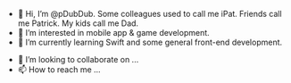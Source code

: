 - 👋 Hi, I’m @pDubDub. Some colleagues used to call me iPat. Friends call me Patrick. My kids call me Dad.
- 👀 I’m interested in mobile app & game development.
- 🌱 I’m currently learning Swift and some general front-end development.


<!---
pDubDub/pDubDub is a ✨ special ✨ repository because its `README.md` (this file) appears on your GitHub profile.
You can click the Preview link to take a look at your changes.
--->


- 💞️ I’m looking to collaborate on ...
- 📫 How to reach me ...
